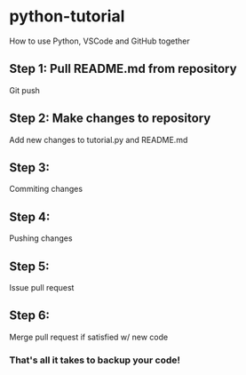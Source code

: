 # python-tutorial
How to use Python, VSCode and GitHub together

## Step 1: Pull README.md from repository
Git push

## Step 2: Make changes to repository
Add new changes to tutorial.py and README.md

## Step 3:
Commiting changes

## Step 4:
Pushing changes

## Step 5:
Issue pull request

## Step 6:
Merge pull request if satisfied w/ new code

### That's all it takes to backup your code!
